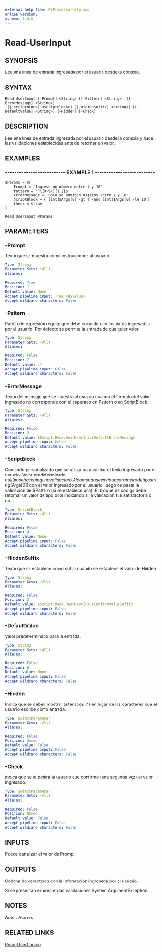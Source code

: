 ```yaml
---
external help file: PSProcessa-help.xml
online version: 
schema: 2.0.0
---
```


# Read-UserInput

## SYNOPSIS
Lee una línea de entrada ingresada por el usuario desde la consola.

## SYNTAX

```
Read-UserInput [-Prompt] <String> [[-Pattern] <String>] [[-ErrorMessage] <String>]
 [[-ScriptBlock] <ScriptBlock>] [[-HiddenSuffix] <String>] [[-DefaultValue] <String>] [-Hidden] [-Check]
```

## DESCRIPTION
Lee una línea de entrada ingresada por el usuario desde la consola y hace las validaciones establecidas ante de retornar un valor.

## EXAMPLES

### -------------------------- EXAMPLE 1 --------------------------
```
$Params = @{
    Prompt = 'Ingrese un número entre 1 y 10'
    Pattern = '^\[0-9\]{1,2}$'
    ErrorMessage = 'Solo se admiten dígitos entre 1 y 10'
    ScriptBlock = { [int]$Args[0] -gt 0 -and [int]$Args[0] -le 10 }
    Check = $true
}

Read-UserInput @Params
```

## PARAMETERS

### -Prompt
Texto que se muestra como instrucciones al usuario.

```yaml
Type: String
Parameter Sets: (All)
Aliases: 

Required: True
Position: 1
Default value: None
Accept pipeline input: True (ByValue)
Accept wildcard characters: False
```

### -Pattern
Patrón de expresión regular que debe coincidir con los datos ingresados por el usuario.
Por defecto se permite la entrada de cualquier valor.

```yaml
Type: String
Parameter Sets: (All)
Aliases: 

Required: False
Position: 2
Default value: .*
Accept pipeline input: False
Accept wildcard characters: False
```

### -ErrorMessage
Texto del mensaje que se muestra al usuario cuando el formato del valor ingresado no corresponde con el esperado en Pattern o en ScriptBlock.

```yaml
Type: String
Parameter Sets: (All)
Aliases: 

Required: False
Position: 3
Default value: $Script:Resx.ReadUserInputDefaultErrorMessage
Accept pipeline input: False
Accept wildcard characters: False
```

### -ScriptBlock
Comando personalizado que se utiliza para validar el texto ingresado por el usuario.
Valor predeterminado $null (no se hace ninguna validación).
Al comando se envia un parámetro de tipo string ($Args\[0\]) con el valor ingresado por el usuario, luego de pasar la validación de $Pattern (si se establece una).
El bloque de código debe retornar un valor de tipo bool indicando si la validación fue satisfactoria o no.

```yaml
Type: ScriptBlock
Parameter Sets: (All)
Aliases: 

Required: False
Position: 4
Default value: None
Accept pipeline input: False
Accept wildcard characters: False
```

### -HiddenSuffix
Texto que se establece como sufijo cuando se establece el valor de Hidden.

```yaml
Type: String
Parameter Sets: (All)
Aliases: 

Required: False
Position: 5
Default value: $Script:Resx.ReadUserInputConfirmValueSuffix
Accept pipeline input: False
Accept wildcard characters: False
```

### -DefaultValue
Valor predeterminado para la entrada.

```yaml
Type: String
Parameter Sets: (All)
Aliases: 

Required: False
Position: 6
Default value: None
Accept pipeline input: False
Accept wildcard characters: False
```

### -Hidden
Indica que se deben mostrar asteriscos (*) en lugar de los caracteres que el usuario escribe como entrada.

```yaml
Type: SwitchParameter
Parameter Sets: (All)
Aliases: 

Required: False
Position: Named
Default value: False
Accept pipeline input: False
Accept wildcard characters: False
```

### -Check
Indica que se le pedirá al usuario que confirme (una segunda vez) el valor ingresado.

```yaml
Type: SwitchParameter
Parameter Sets: (All)
Aliases: 

Required: False
Position: Named
Default value: False
Accept pipeline input: False
Accept wildcard characters: False
```

## INPUTS

Puede canalizar el valor de Prompt

## OUTPUTS

Cadena de caracteres con la información ingresada por el usuario. 

Si se presentan errores en las validaciones System.ArgumentException.

## NOTES
Autor: Atorres

## RELATED LINKS
[Read-UserChoice](Read-UserChoice.md)


